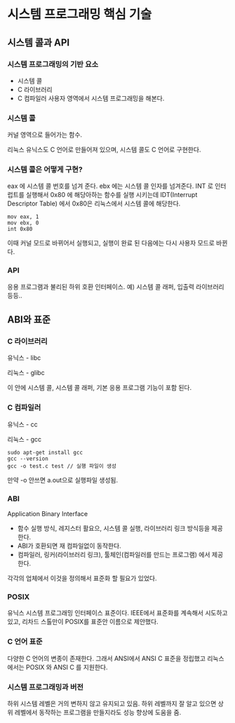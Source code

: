 # 시스템 프로그래밍 핵심 기술
## 시스템 콜과 API
### 시스템 프로그래밍의 기반 요소
- 시스템 콜 
- C 라이브러리 
- C 컴파일러 
사용자 영역에서 시스템 프로그래밍을 해본다. 

### 시스템 콜 
커널 영역으로 들어가는 함수. 

리눅스 유닉스도 C 언어로 만들어져 있으며, 시스템 콜도 C 언어로 구현한다. 

### 시스템 콜은 어떻게 구현? 
eax 에 시스템 콜 번호를 넘겨 준다. 
ebx 에는 시스템 콜 인자를 넘겨준다. 
INT 로 인터럽트를 실행해서 0x80 에 해당아하는 함수를 실행 시키는데 IDT(Interrupt Descriptor Table) 에서 0x80은 리눅스에서 시스템 콜에 해당한다. 

```
mov eax, 1
mov ebx, 0
int 0x80
```
이때 커널 모드로 바뀌어서 실행되고, 실행이 완료 된 다음에는 다시 사용자 모드로 바뀐다. 

### API
응용 프로그램과 불리된 하위 호환 인터페이스. 예) 시스템 콜 래퍼, 입출력 라이브러리 등등.. 

## ABI와 표준
### C 라이브러리
유닉스 - libc

리눅스 - glibc

이 안에 시스템 콜, 시스템 콜 래퍼, 기본 응용 프로그램 기능이 포함 된다. 

### C 컴파일러
유닉스 - cc

리눅스 - gcc

```
sudo apt-get install gcc
gcc --version
gcc -o test.c test // 실행 파일이 생성 
```
만약 -o 안쓰면 a.out으로 실행파일 생성됨.

### ABI
Application Binary Interface

- 함수 실행 방식, 레지스터 활요으, 시스템 콜 실행, 라이브러리 링크 방식등을 제공 한다. 
- ABI가 호환되면 재 컴파일없이 동작한다. 
- 컴파일러, 링커(라이브러리 링크), 툴체인(컴파일러를 만드는 프로그램) 에서 제공한다. 

각각의 업체에서 이것을 정의해서 표준화 할 필요가 있었다. 

### POSIX
유닉스 시스템 프로그래밍 인터페이스 표준이다. 
IEEE에서 표준화를 계속해서 시도하고 있고, 리차드 스톨만이 POSIX를 표준안 이름으로 제안했다. 

### C 언어 표준 
다양한 C 언어의 변종이 존재한다. 그래서 ANSI에서 ANSI C 표준을 정립했고 리눅스에서는 POSIX 와 ANSI C 를 지원한다. 

### 시스템 프로그래밍과 버전 
하위 시스템 레벨은 거의 변하지 않고 유지되고 있음. 하위 레벨까지 잘 알고 있으면 상위 레벨에서 동작하는 프로그램을 만들지라도 성능 향상에 도움을 줌. 
